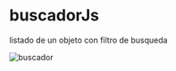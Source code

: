 

# buscadorJs
listado de un objeto con filtro de busqueda

![buscador](https://user-images.githubusercontent.com/67799202/177060252-00c0e0b3-c5c8-4ef2-98b2-fb8b680d11d2.png)
